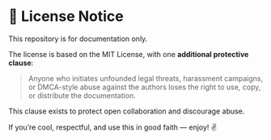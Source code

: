# 📄 License Notice

This repository is for documentation only.

The license is based on the MIT License, with one **additional protective clause**:

> Anyone who initiates unfounded legal threats, harassment campaigns, or DMCA-style abuse against the authors loses the right to use, copy, or distribute the documentation.

This clause exists to protect open collaboration and discourage abuse.

If you’re cool, respectful, and use this in good faith — enjoy! ✌️

